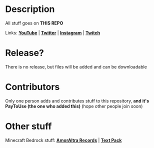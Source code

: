 # Description
All stuff goes on **THIS REPO**

Links:
**[YouTube](https://youtube.com/PayToUse1774)** | **[Twitter](https://twitter.com/Louie_PTU)** | **[Instagram](https://instagram.com/therealpaytouse)** | **[Twitch](https://twitch.tv/p_t_u_yt)**

# Release? 
There is no release, but files will be added and can be downloadable

# Contributors

Only one person adds and contributes stuff to this repository, **and it's PayToUse (the one who added this)**
(hope other people join soon)

# Other stuff

Minecraft Bedrock stuff: **[AmorAltra Records](https://github.com/PayToUse/amoraltra-records)** | **[Text Pack](https://github.com/PayToUse/text-pack)**

